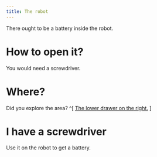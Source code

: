 ```yaml
---
title: The robot
---
```


There ought to be a battery inside the robot.

# How to open it?
You would need a screwdriver.

# Where?
Did you explore the area? ^[ [The lower drawer on the right.](020-lower-drawer.md) ]

# I have a screwdriver
Use it on the robot to get a battery.
